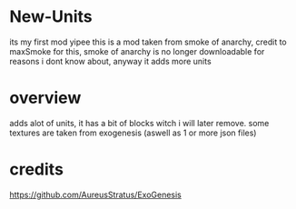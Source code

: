 # New-Units
its my first mod yipee
this is a mod taken from smoke of anarchy, credit to maxSmoke for this, smoke of anarchy is no longer downloadable for reasons i dont know about, anyway
it adds more units
# overview
adds alot of units, it has a bit of blocks witch i will later remove.
some textures are taken from exogenesis (aswell as 1 or more json files)
# credits
https://github.com/AureusStratus/ExoGenesis
